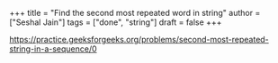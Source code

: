 +++
title = "Find the second most repeated word in string"
author = ["Seshal Jain"]
tags = ["done", "string"]
draft = false
+++

<https://practice.geeksforgeeks.org/problems/second-most-repeated-string-in-a-sequence/0>
